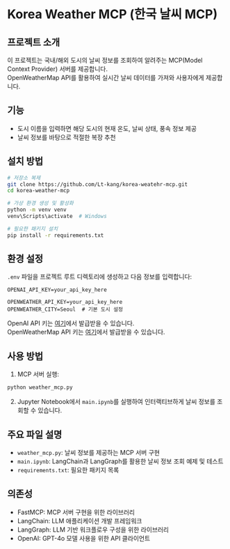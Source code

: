 # Korea Weather MCP (한국 날씨 MCP)

## 프로젝트 소개
이 프로젝트는 국내/해외 도시의 날씨 정보를 조회하여 알려주는 MCP(Model Context Provider) 서버를 제공합니다.   
OpenWeatherMap API를 활용하여 실시간 날씨 데이터를 가져와 사용자에게 제공합니다.

## 기능
- 도시 이름을 입력하면 해당 도시의 현재 온도, 날씨 상태, 풍속 정보 제공
- 날씨 정보를 바탕으로 적절한 복장 추천

## 설치 방법
```bash
# 저장소 복제
git clone https://github.com/Lt-kang/korea-weatehr-mcp.git
cd korea-weather-mcp

# 가상 환경 생성 및 활성화
python -m venv venv
venv\Scripts\activate  # Windows

# 필요한 패키지 설치
pip install -r requirements.txt
```

## 환경 설정
`.env` 파일을 프로젝트 루트 디렉토리에 생성하고 다음 정보를 입력합니다:

```
OPENAI_API_KEY=your_api_key_here

OPENWEATHER_API_KEY=your_api_key_here
OPENWEATHER_CITY=Seoul  # 기본 도시 설정
```

OpenAI API 키는 [여기](https://platform.openai.com/settings/profile/api-keys)에서 발급받을 수 있습니다.  
OpenWeatherMap API 키는 [여기](https://openweathermap.org/api)에서 발급받을 수 있습니다.

## 사용 방법
1. MCP 서버 실행:
```bash
python weather_mcp.py
```

2. Jupyter Notebook에서 `main.ipynb`를 실행하여 인터랙티브하게 날씨 정보를 조회할 수 있습니다.

## 주요 파일 설명
- `weather_mcp.py`: 날씨 정보를 제공하는 MCP 서버 구현
- `main.ipynb`: LangChain과 LangGraph를 활용한 날씨 정보 조회 예제 및 테스트
- `requirements.txt`: 필요한 패키지 목록

## 의존성
- FastMCP: MCP 서버 구현을 위한 라이브러리
- LangChain: LLM 애플리케이션 개발 프레임워크
- LangGraph: LLM 기반 워크플로우 구성을 위한 라이브러리
- OpenAI: GPT-4o 모델 사용을 위한 API 클라이언트
